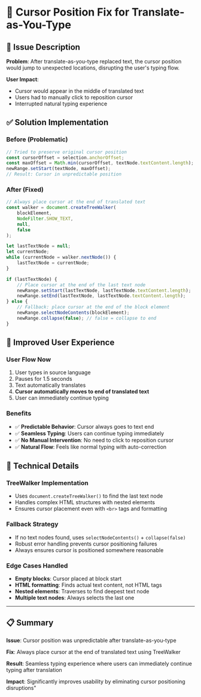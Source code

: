# 📍 Cursor Position Fix for Translate-as-You-Type

## 🎯 Issue Description

**Problem**: After translate-as-you-type replaced text, the cursor position would jump to unexpected locations, disrupting the user's typing flow.

**User Impact**: 
- Cursor would appear in the middle of translated text
- Users had to manually click to reposition cursor
- Interrupted natural typing experience

## ✅ Solution Implementation

### Before (Problematic)
```javascript
// Tried to preserve original cursor position
const cursorOffset = selection.anchorOffset;
const maxOffset = Math.min(cursorOffset, textNode.textContent.length);
newRange.setStart(textNode, maxOffset);
// Result: Cursor in unpredictable position
```

### After (Fixed)
```javascript
// Always place cursor at the end of translated text
const walker = document.createTreeWalker(
    blockElement,
    NodeFilter.SHOW_TEXT,
    null,
    false
);

let lastTextNode = null;
let currentNode;
while (currentNode = walker.nextNode()) {
    lastTextNode = currentNode;
}

if (lastTextNode) {
    // Place cursor at the end of the last text node
    newRange.setStart(lastTextNode, lastTextNode.textContent.length);
    newRange.setEnd(lastTextNode, lastTextNode.textContent.length);
} else {
    // Fallback: place cursor at the end of the block element
    newRange.selectNodeContents(blockElement);
    newRange.collapse(false); // false = collapse to end
}
```

## 🎨 Improved User Experience

### User Flow Now
1. User types in source language
2. Pauses for 1.5 seconds
3. Text automatically translates
4. **Cursor automatically moves to end of translated text**
5. User can immediately continue typing

### Benefits
- ✅ **Predictable Behavior**: Cursor always goes to text end
- ✅ **Seamless Typing**: Users can continue typing immediately
- ✅ **No Manual Intervention**: No need to click to reposition cursor
- ✅ **Natural Flow**: Feels like normal typing with auto-correction

## 🔧 Technical Details

### TreeWalker Implementation
- Uses `document.createTreeWalker()` to find the last text node
- Handles complex HTML structures with nested elements
- Ensures cursor placement even with `<br>` tags and formatting

### Fallback Strategy
- If no text nodes found, uses `selectNodeContents()` + `collapse(false)`
- Robust error handling prevents cursor positioning failures
- Always ensures cursor is positioned somewhere reasonable

### Edge Cases Handled
- **Empty blocks**: Cursor placed at block start
- **HTML formatting**: Finds actual text content, not HTML tags
- **Nested elements**: Traverses to find deepest text node
- **Multiple text nodes**: Always selects the last one

---

## 📋 Summary

**Issue**: Cursor position was unpredictable after translate-as-you-type

**Fix**: Always place cursor at the end of translated text using TreeWalker

**Result**: Seamless typing experience where users can immediately continue typing after translation

**Impact**: Significantly improves usability by eliminating cursor positioning disruptions"